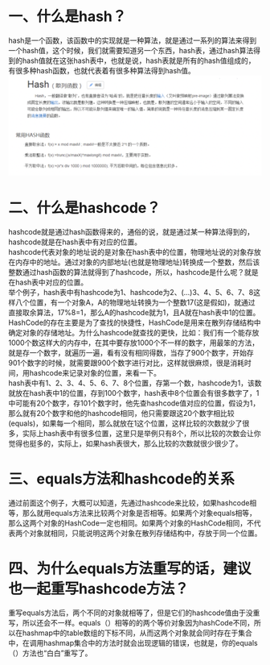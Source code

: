 
# 一、什么是hash？
hash是一个函数，该函数中的实现就是一种算法，就是通过一系列的算法来得到一个hash值，这个时候，我们就需要知道另一个东西，hash表，通过hash算法得到的hash值就在这张hash表中，也就是说，hash表就是所有的hash值组成的，有很多种hash函数，也就代表着有很多种算法得到hash值。
![image](https://github.com/CShowww/Concurrency-Programming/blob/main/img/hash.png)

# 二、什么是hashcode？
hashcode就是通过hash函数得来的，通俗的说，就是通过某一种算法得到的，hashcode就是在hash表中有对应的位置。  
hashcode代表对象的地址说的是对象在hash表中的位置，物理地址说的对象存放在内存中的地址。通过对象的内部地址(也就是物理地址)转换成一个整数，然后该整数通过hash函数的算法就得到了hashcode，所以，hashcode是什么呢？就是在hash表中对应的位置。  
举个例子，hash表中有hashcode为1、hashcode为2、(...)3、4、5、6、7、8这样八个位置，有一个对象A，A的物理地址转换为一个整数17(这是假如)，就通过直接取余算法，17%8=1，那么A的hashcode就为1，且A就在hash表中1的位置。  
HashCode的存在主要是为了查找的快捷性，HashCode是用来在散列存储结构中确定对象的存储地址。为什么hashcode就查找的更快，比如：我们有一个能存放1000个数这样大的内存中，在其中要存放1000个不一样的数字，用最笨的方法，就是存一个数字，就遍历一遍，看有没有相同得数，当存了900个数字，开始存901个数字的时候，就需要跟900个数字进行对比，这样就很麻烦，很是消耗时间，用hashcode来记录对象的位置，来看一下。  
hash表中有1、2、3、4、5、6、7、8个位置，存第一个数，hashcode为1，该数就放在hash表中1的位置，存到100个数字，hash表中8个位置会有很多数字了，1中可能有20个数字，存101个数字时，他先查hashcode值对应的位置，假设为1，那么就有20个数字和他的hashcode相同，他只需要跟这20个数字相比较(equals)，如果每一个相同，那么就放在1这个位置，这样比较的次数就少了很多，实际上hash表中有很多位置，这里只是举例只有8个，所以比较的次数会让你觉得也挺多的，实际上，如果hash表很大，那么比较的次数就很少很少了。


# 三、equals方法和hashcode的关系
通过前面这个例子，大概可以知道，先通过hashcode来比较，如果hashcode相等，那么就用equals方法来比较两个对象是否相等。如果两个对象equals相等，那么这两个对象的HashCode一定也相同。如果两个对象的HashCode相同，不代表两个对象就相同，只能说明这两个对象在散列存储结构中，存放于同一个位置。

# 四、为什么equals方法重写的话，建议也一起重写hashcode方法？
重写equals方法后，两个不同的对象就相等了，但是它们的hashcode值由于没重写，所以还会不一样。equals（）相等的的两个等价对象因为hashCode不同，所以在hashmap中的table数组的下标不同，从而这两个对象就会同时存在于集合中，在调用hashmap集合中的方法时就会出现逻辑的错误，也就是，你的equals（）方法也“白白”重写了。
